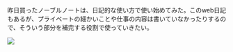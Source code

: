 昨日買ったノーブルノートは、日記的な使い方で使い始めてみた。このweb日記もあるが、プライベートの細かいことや仕事の内容は書いていなかったりするので、そういう部分を補完する役割で使っていきたい。

![](https://photos.old.apkas.net/medium/202411/20241107-161914.webp)
